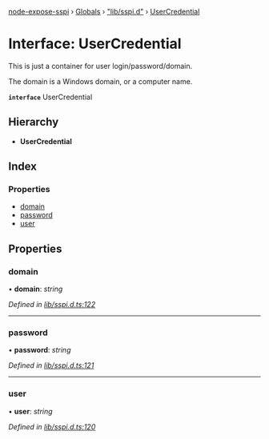 [node-expose-sspi](../README.md) › [Globals](../globals.md) › ["lib/sspi.d"](../modules/_lib_sspi_d_.md) › [UserCredential](_lib_sspi_d_.usercredential.md)

# Interface: UserCredential

This is just a container for user login/password/domain.

The domain is a Windows domain, or a computer name.

**`interface`** UserCredential

## Hierarchy

* **UserCredential**

## Index

### Properties

* [domain](_lib_sspi_d_.usercredential.md#domain)
* [password](_lib_sspi_d_.usercredential.md#password)
* [user](_lib_sspi_d_.usercredential.md#user)

## Properties

###  domain

• **domain**: *string*

*Defined in [lib/sspi.d.ts:122](https://github.com/jlguenego/node-expose-sspi/blob/8286242/lib/sspi.d.ts#L122)*

___

###  password

• **password**: *string*

*Defined in [lib/sspi.d.ts:121](https://github.com/jlguenego/node-expose-sspi/blob/8286242/lib/sspi.d.ts#L121)*

___

###  user

• **user**: *string*

*Defined in [lib/sspi.d.ts:120](https://github.com/jlguenego/node-expose-sspi/blob/8286242/lib/sspi.d.ts#L120)*
